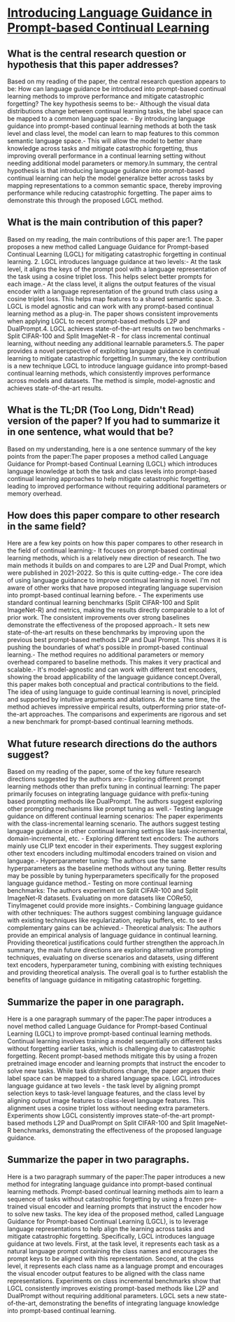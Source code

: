 # [Introducing Language Guidance in Prompt-based Continual Learning](https://arxiv.org/abs/2308.15827)

## What is the central research question or hypothesis that this paper addresses?

Based on my reading of the paper, the central research question appears to be: How can language guidance be introduced into prompt-based continual learning methods to improve performance and mitigate catastrophic forgetting? The key hypothesis seems to be:- Although the visual data distributions change between continual learning tasks, the label space can be mapped to a common language space.  - By introducing language guidance into prompt-based continual learning methods at both the task level and class level, the model can learn to map features to this common semantic language space.- This will allow the model to better share knowledge across tasks and mitigate catastrophic forgetting, thus improving overall performance in a continual learning setting without needing additional model parameters or memory.In summary, the central hypothesis is that introducing language guidance into prompt-based continual learning can help the model generalize better across tasks by mapping representations to a common semantic space, thereby improving performance while reducing catastrophic forgetting. The paper aims to demonstrate this through the proposed LGCL method.


## What is the main contribution of this paper?

Based on my reading, the main contributions of this paper are:1. The paper proposes a new method called Language Guidance for Prompt-based Continual Learning (LGCL) for mitigating catastrophic forgetting in continual learning. 2. LGCL introduces language guidance at two levels:- At the task level, it aligns the keys of the prompt pool with a language representation of the task using a cosine triplet loss. This helps select better prompts for each image.- At the class level, it aligns the output features of the visual encoder with a language representation of the ground truth class using a cosine triplet loss. This helps map features to a shared semantic space. 3. LGCL is model agnostic and can work with any prompt-based continual learning method as a plug-in. The paper shows consistent improvements when applying LGCL to recent prompt-based methods L2P and DualPrompt.4. LGCL achieves state-of-the-art results on two benchmarks - Split CIFAR-100 and Split ImageNet-R - for class incremental continual learning, without needing any additional learnable parameters.5. The paper provides a novel perspective of exploiting language guidance in continual learning to mitigate catastrophic forgetting.In summary, the key contribution is a new technique LGCL to introduce language guidance into prompt-based continual learning methods, which consistently improves performance across models and datasets. The method is simple, model-agnostic and achieves state-of-the-art results.


## What is the TL;DR (Too Long, Didn't Read) version of the paper? If you had to summarize it in one sentence, what would that be?

Based on my understanding, here is a one sentence summary of the key points from the paper:The paper proposes a method called Language Guidance for Prompt-based Continual Learning (LGCL) which introduces language knowledge at both the task and class levels into prompt-based continual learning approaches to help mitigate catastrophic forgetting, leading to improved performance without requiring additional parameters or memory overhead.


## How does this paper compare to other research in the same field?

Here are a few key points on how this paper compares to other research in the field of continual learning:- It focuses on prompt-based continual learning methods, which is a relatively new direction of research. The two main methods it builds on and compares to are L2P and Dual Prompt, which were published in 2021-2022. So this is quite cutting-edge.- The core idea of using language guidance to improve continual learning is novel. I'm not aware of other works that have proposed integrating language supervision into prompt-based continual learning before. - The experiments use standard continual learning benchmarks (Split CIFAR-100 and Split ImageNet-R) and metrics, making the results directly comparable to a lot of prior work. The consistent improvements over strong baselines demonstrate the effectiveness of the proposed approach.- It sets new state-of-the-art results on these benchmarks by improving upon the previous best prompt-based methods L2P and Dual Prompt. This shows it is pushing the boundaries of what's possible in prompt-based continual learning.- The method requires no additional parameters or memory overhead compared to baseline methods. This makes it very practical and scalable.- It's model-agnostic and can work with different text encoders, showing the broad applicability of the language guidance concept.Overall, this paper makes both conceptual and practical contributions to the field. The idea of using language to guide continual learning is novel, principled and supported by intuitive arguments and ablations. At the same time, the method achieves impressive empirical results, outperforming prior state-of-the-art approaches. The comparisons and experiments are rigorous and set a new benchmark for prompt-based continual learning methods.


## What future research directions do the authors suggest?

Based on my reading of the paper, some of the key future research directions suggested by the authors are:- Exploring different prompt learning methods other than prefix tuning in continual learning: The paper primarily focuses on integrating language guidance with prefix-tuning based prompting methods like DualPrompt. The authors suggest exploring other prompting mechanisms like prompt tuning as well.- Testing language guidance on different continual learning scenarios: The paper experiments with the class-incremental learning scenario. The authors suggest testing language guidance in other continual learning settings like task-incremental, domain-incremental, etc. - Exploring different text encoders: The authors mainly use CLIP text encoder in their experiments. They suggest exploring other text encoders including multimodal encoders trained on vision and language.- Hyperparameter tuning: The authors use the same hyperparameters as the baseline methods without any tuning. Better results may be possible by tuning hyperparameters specifically for the proposed language guidance method.- Testing on more continual learning benchmarks: The authors experiment on Split CIFAR-100 and Split ImageNet-R datasets. Evaluating on more datasets like CORe50, TinyImagenet could provide more insights.- Combining language guidance with other techniques: The authors suggest combining language guidance with existing techniques like regularization, replay buffers, etc. to see if complementary gains can be achieved.- Theoretical analysis: The authors provide an empirical analysis of language guidance in continual learning. Providing theoretical justifications could further strengthen the approach.In summary, the main future directions are exploring alternative prompting techniques, evaluating on diverse scenarios and datasets, using different text encoders, hyperparameter tuning, combining with existing techniques and providing theoretical analysis. The overall goal is to further establish the benefits of language guidance in mitigating catastrophic forgetting.


## Summarize the paper in one paragraph.

Here is a one paragraph summary of the paper:The paper introduces a novel method called Language Guidance for Prompt-based Continual Learning (LGCL) to improve prompt-based continual learning methods. Continual learning involves training a model sequentially on different tasks without forgetting earlier tasks, which is challenging due to catastrophic forgetting. Recent prompt-based methods mitigate this by using a frozen pretrained image encoder and learning prompts that instruct the encoder to solve new tasks. While task distributions change, the paper argues their label space can be mapped to a shared language space. LGCL introduces language guidance at two levels - the task level by aligning prompt selection keys to task-level language features, and the class level by aligning output image features to class-level language features. This alignment uses a cosine triplet loss without needing extra parameters. Experiments show LGCL consistently improves state-of-the-art prompt-based methods L2P and DualPrompt on Split CIFAR-100 and Split ImageNet-R benchmarks, demonstrating the effectiveness of the proposed language guidance.


## Summarize the paper in two paragraphs.

Here is a two paragraph summary of the paper:The paper introduces a new method for integrating language guidance into prompt-based continual learning methods. Prompt-based continual learning methods aim to learn a sequence of tasks without catastrophic forgetting by using a frozen pre-trained visual encoder and learning prompts that instruct the encoder how to solve new tasks. The key idea of the proposed method, called Language Guidance for Prompt-based Continual Learning (LGCL), is to leverage language representations to help align the learning across tasks and mitigate catastrophic forgetting. Specifically, LGCL introduces language guidance at two levels. First, at the task level, it represents each task as a natural language prompt containing the class names and encourages the prompt keys to be aligned with this representation. Second, at the class level, it represents each class name as a language prompt and encourages the visual encoder output features to be aligned with the class name representations. Experiments on class incremental benchmarks show that LGCL consistently improves existing prompt-based methods like L2P and DualPrompt without requiring additional parameters. LGCL sets a new state-of-the-art, demonstrating the benefits of integrating language knowledge into prompt-based continual learning.

